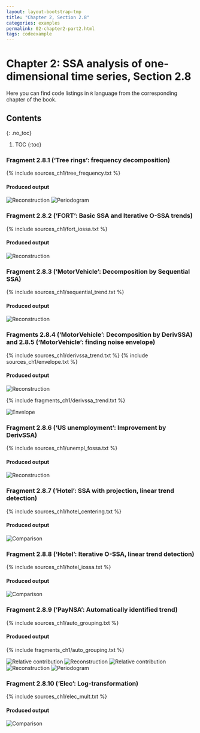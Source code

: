 ```yaml
---
layout: layout-bootstrap-tmp
title: "Chapter 2, Section 2.8"
categories: examples
permalink: 02-chapter2-part2.html
tags: codeexample
---
```


# Chapter 2: SSA analysis of one-dimensional time series, Section 2.8

Here you can find code listings in `R` language from the corresponding chapter of the book.

## Contents
{: .no_toc}
1. TOC
{:toc}

### Fragment 2.8.1 (‘Tree rings’: frequency decomposition)

{% include sources_ch1/tree_frequency.txt %}

#### Produced output
![Reconstruction](img/img_ch1/tree_frequency.svg)
![Periodogram](img/img_ch1/tree_spectrum.svg)

### Fragment 2.8.2 (‘FORT’: Basic SSA and Iterative O-SSA trends)

{% include sources_ch1/fort_iossa.txt %}

#### Produced output
![Reconstruction](img/img_ch1/fort_iossa.svg)

### Fragment 2.8.3 (‘MotorVehicle’: Decomposition by Sequential SSA)

{% include sources_ch1/sequential_trend.txt %}

#### Produced output
![Reconstruction](img/img_ch1/motor_trend12.svg)

### Fragments 2.8.4 (‘MotorVehicle’: Decomposition by DerivSSA) and 2.8.5 (‘MotorVehicle’: finding noise envelope)

{% include sources_ch1/derivssa_trend.txt %}
{% include sources_ch1/envelope.txt %}

#### Produced output
![Reconstruction](img/img_ch1/motor_decomposition.svg)

{% include fragments_ch1/derivssa_trend.txt %}

![Envelope](img/img_ch1/motor_envelope.svg)

### Fragment 2.8.6 (‘US unemployment’: Improvement by DerivSSA)

{% include sources_ch1/unempl_fossa.txt %}

#### Produced output
![Reconstruction](img/img_ch1/unempl_fossa.svg)

### Fragment 2.8.7 (‘Hotel’: SSA with projection, linear trend detection)

{% include sources_ch1/hotel_centering.txt %}

#### Produced output
![Comparison](img/img_ch1/hotel_centering.svg)

### Fragment 2.8.8 (‘Hotel’: Iterative O-SSA, linear trend detection)

{% include sources_ch1/hotel_iossa.txt %}

#### Produced output
![Comparison](img/img_ch1/hotel_iossa.svg)

### Fragment 2.8.9 (‘PayNSA’: Automatically identified trend)
{% include sources_ch1/auto_grouping.txt %}

#### Produced output

{% include fragments_ch1/auto_grouping.txt %}

![Relative contribution](img/img_ch1/auto_trend_plot.svg)
![Reconstruction](img/img_ch1/auto_trend.svg)
![Relative contribution](img/img_ch1/auto_seas_plot.svg)
![Reconstruction](img/img_ch1/auto_seas.svg)
![Periodogram](img/img_ch1/auto_seas_spec.svg)

### Fragment 2.8.10 (‘Elec’: Log-transformation)

{% include sources_ch1/elec_mult.txt %}

#### Produced output
![Comparison](img/img_ch1/elec_mult.svg)
